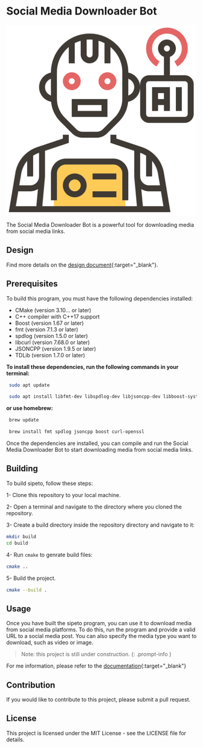 # Social Media Downloader Bot

![Sipeto](/lander/favicon.ico)

The Social Media Downloader Bot is a powerful tool for downloading media from social media links.

## Design

Find more details on the [design document](https://dede.dev/posts/Media-downloader-telegramBot-design-document/){:target="_blank"}.

## Prerequisites

To build this program, you must have the following dependencies installed:

* CMake (version 3.10... or later)
* C++ compiler with C++17 support
* Boost (version 1.67 or later)
* fmt (version 7.1.3 or later)
* spdlog (version 1.5.0 or later)
* libcurl (version 7.68.0 or later)
* JSONCPP (version 1.9.5 or later)
* TDLib (version 1.7.0 or later)

**To install these dependencies, run the following commands in your terminal:**

``` bash
 sudo apt update 
 ```

``` bash
 sudo apt install libfmt-dev libspdlog-dev libjsoncpp-dev libboost-system-dev libboost-thread-dev libcurl4-openssl-dev libboost-all-dev  -y
 ```

**or use homebrew:**

``` bash
 brew update 
 ```

``` bash
 brew install fmt spdlog jsoncpp boost curl-openssl 
 ```

Once the dependencies are installed, you can compile and run the Social Media Downloader Bot to start downloading media from social media links.

## Building

To build sipeto, follow these steps:

1- Clone this repository to your local machine.

2- Open a terminal and navigate to the directory where you cloned the repository.

3- Create a build directory inside the repository directory and navigate to it:

``` bash
mkdir build
cd build
```

4- Run `cmake` to genrate build files:

``` bash
cmake ..
```

5- Build the project.

``` bash
cmake --build .
```

## Usage

Once you have built the sipeto program, you can use it to download media from social media platforms. To do this, run the program and provide a valid URL to a social media post. You can also specify the media type you want to download, such as video or image.

> Note: this project is still under construction.
{: .prompt-info }


For me information, please refer to the [documentation](https://dede.dev/posts/Media-downloader-telegramBot-design-document/){:target="_blank"}

## Contribution

If you would like to contribute to this project, please submit a pull request.

## License

This project is licensed under the MIT License - see the LICENSE file for details.
